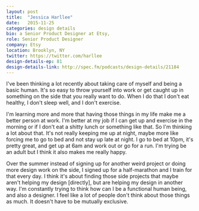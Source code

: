 ```yaml
---
layout: post
title:  "Jessica Harllee"
date:   2015-11-25
categories: design details
bio: a Senior Product Designer at Etsy,
role: Senior Product Designer
company: Etsy
location: Brooklyn, NY
twitter: https://twitter.com/harllee
design-details-ep: 81
design-details-link: http://spec.fm/podcasts/design-details/21184
---
```


I've been thinking a lot recently about taking care of myself and being a basic human. It's so easy to throw yourself into work or get caught up in something on the side that you really want to do. When I do that I don't eat healthy, I don't sleep well, and I don't exercise.

I'm learning more and more that having those things in my life make me a better person at work. I'm better at my job if I can get up and exercise in the morning or if I don't eat a shitty lunch or something like that. So I'm thinking a lot about that. It's not really keeping me up at night, maybe more like forcing me to go to bed and not stay up late at night. I go to bed at 10pm, it's pretty great, and get up at 6am and work out or go for a run. I'm trying be an adult but I think it also makes me really happy.

Over the summer instead of signing up for another weird project or doing more design work on the side, I signed up for a half-marathon and I train for that every day. I think it's about finding those side projects that maybe aren't helping my design [directly], but are helping my design in another way. I'm constantly trying to think how can I be a functional human being, and also a designer. I feel like a lot of people don't think about those things as much. It doesn't have to be mutually exclusive.
